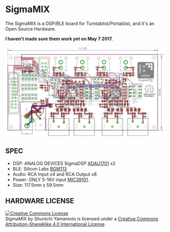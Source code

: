 # SigmaMIX
The SigmaMIX is a DSP/BLE board for Turntablist/Portablist, and it's an Open Source Hardware.

**I haven't made sure them work yet on May 7 2017.**

![SigmaMIX Board](https://github.com/tkrworks/SigmaMIX/blob/for_markdown/sigma_dsp_brd.png "SigmaMIX Board")

## SPEC
* DSP: ANALOG DEVICES SigmaDSP [ADAU1701](http://www.analog.com/jp/products/processors-dsp/sigmadsp-audio-processors/adau1701.html) x2
* BLE: Silicon Labs [BGM113](http://jp.silabs.com/products/wireless/bluetooth/bluetooth-low-energy-modules/bgm113-bluetooth-low-energy-module)
* Audio: RCA Input x4 and RCA Output x8
* Power: ONLY 5-16V input [MIC39101](http://www.microchip.com/wwwproducts/en/MIC39100).
* Size: 117.5mm x 59.5mm

## HARDWARE LICENSE
<a rel="license" href="http://creativecommons.org/licenses/by-sa/4.0/"><img alt="Creative Commons License" style="border-width:0" src="https://i.creativecommons.org/l/by-sa/4.0/88x31.png" /></a><br /><span xmlns:dct="http://purl.org/dc/terms/" property="dct:title">SigmaMIX</span> by <span xmlns:cc="http://creativecommons.org/ns#" property="cc:attributionName">Shunichi Yamamoto</span> is licensed under a <a rel="license" href="http://creativecommons.org/licenses/by-sa/4.0/">Creative Commons Attribution-ShareAlike 4.0 International License</a>.
